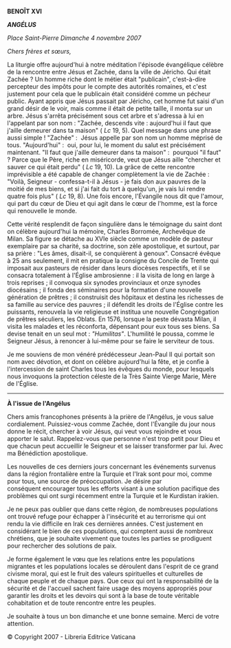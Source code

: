 **BENOÎT XVI**

***ANGÉLUS***

*Place Saint-Pierre* *Dimanche 4 novembre 2007*

*Chers frères et sœurs,*

La liturgie offre aujourd'hui à notre méditation l'épisode évangélique célèbre de la rencontre entre Jésus et Zachée, dans la ville de Jéricho. Qui était Zachée ? Un homme riche dont le métier était "publicain", c'est-à-dire percepteur des impôts pour le compte des autorités romaines, et c'est justement pour cela que le publicain était considéré comme un pécheur public. Ayant appris que Jésus passait par Jéricho, cet homme fut saisi d'un grand désir de le voir, mais comme il était de petite taille, il monta sur un arbre. Jésus s'arrêta précisément sous cet arbre et s'adressa à lui en l'appelant par son nom : "Zachée, descends vite : aujourd'hui il faut que j'aille demeurer dans ta maison" ( *Lc* 19, 5). Quel message dans une phrase aussi simple ! "Zachée" :  Jésus appelle par son nom un homme méprisé de tous. "Aujourd'hui" :  oui, pour lui, le moment du salut est précisément maintenant. "Il faut que j'aille demeurer dans ta maison" :  pourquoi "il faut" ? Parce que le Père, riche en miséricorde, veut que Jésus aille "chercher et sauver ce qui était perdu" ( *Lc* 19, 10). La grâce de cette rencontre imprévisible a été capable de changer complètement la vie de Zachée : "Voilà, Seigneur - confessa-t-il à Jésus - je fais don aux pauvres de la moitié de mes biens, et si j'ai fait du tort à quelqu'un, je vais lui rendre quatre fois plus" ( *Lc* 19, 8). Une fois encore, l'Évangile nous dit que l'amour, qui part du cœur de Dieu et qui agit dans le cœur de l'homme, est la force qui renouvelle le monde.

Cette vérité resplendit de façon singulière dans le témoignage du saint dont on célèbre aujourd'hui la mémoire, Charles Borromée, Archevêque de Milan. Sa figure se détache au XVIe siècle comme un modèle de pasteur exemplaire par sa charité, sa doctrine, son zèle apostolique, et surtout, par sa prière : "Les âmes, disait-il, se conquièrent à genoux". Consacré évêque à 25 ans seulement, il mit en pratique la consigne du Concile de Trente qui imposait aux pasteurs de résider dans leurs diocèses respectifs, et il se consacra totalement à l'Église ambrosienne : il la visita de long en large à trois reprises ; il convoqua six synodes provinciaux et onze synodes diocésains ; il fonda des séminaires pour la formation d'une nouvelle génération de prêtres ; il construisit des hôpitaux et destina les richesses de sa famille au service des pauvres ; il défendit les droits de l'Église contre les puissants, renouvela la vie religieuse et institua une nouvelle Congrégation de prêtres séculiers, les Oblats. En 1576, lorsque la peste dévasta Milan, il visita les malades et les réconforta, dépensant pour eux tous ses biens. Sa devise tenait en un seul mot : *"Humilitas"*. L'humilité le poussa, comme le Seigneur Jésus, à renoncer à lui-même pour se faire le serviteur de tous.

Je me souviens de mon vénéré prédécesseur Jean-Paul II qui portait son nom avec dévotion, et dont on célèbre aujourd'hui la fête, et je confie à l'intercession de saint Charles tous les évêques du monde, pour lesquels nous invoquons la protection céleste de la Très Sainte Vierge Marie, Mère de l'Église.

* * *

**À l'issue de l'Angélus**

Chers amis francophones présents à la prière de l'Angélus, je vous salue cordialement. Puissiez-vous comme Zachée, dont l'Évangile du jour nous donne le récit, chercher à voir Jésus, qui veut vous rejoindre et vous apporter le salut. Rappelez-vous que personne n'est trop petit pour Dieu et que chacun peut accueillir le Seigneur et se laisser transformer par lui. Avec ma Bénédiction apostolique.

Les nouvelles de ces derniers jours concernant les événements survenus dans la région frontalière entre la Turquie et l'Irak sont pour moi, comme pour tous, une source de préoccupation. Je désire par conséquent encourager tous les efforts visant à une solution pacifique des problèmes qui ont surgi récemment entre la Turquie et le Kurdistan irakien.

Je ne peux pas oublier que dans cette région, de nombreuses populations ont trouvé refuge pour échapper à l'insécurité et au terrorisme qui ont rendu la vie difficile en Irak ces dernières années. C'est justement en considérant le bien de ces populations, qui comptent aussi de nombreux chrétiens, que je souhaite vivement que toutes les parties se prodiguent pour rechercher des solutions de paix.

Je forme également le vœu que les relations entre les populations migrantes et les populations locales se déroulent dans l'esprit de ce grand civisme moral, qui est le fruit des valeurs spirituelles et culturelles de chaque peuple et de chaque pays. Que ceux qui ont la responsabilité de la sécurité et de l'accueil sachent faire usage des moyens appropriés pour garantir les droits et les devoirs qui sont à la base de toute véritable cohabitation et de toute rencontre entre les peuples.

Je souhaite à tous un bon dimanche et une bonne semaine. Merci de votre attention.

© Copyright 2007 - Libreria Editrice Vaticana